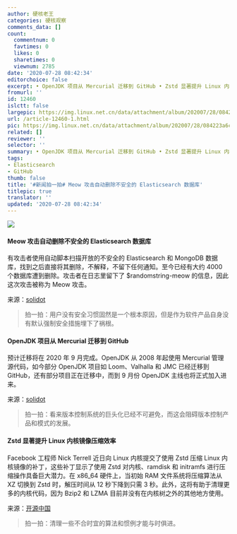 ```yaml
---
author: 硬核老王
categories: 硬核观察
comments_data: []
count:
  commentnum: 0
  favtimes: 0
  likes: 0
  sharetimes: 0
  viewnum: 2785
date: '2020-07-28 08:42:34'
editorchoice: false
excerpt: • OpenJDK 项目从 Mercurial 迁移到 GitHub • Zstd 显著提升 Linux 内核镜像压缩效率
fromurl: ''
id: 12460
islctt: false
largepic: https://img.linux.net.cn/data/attachment/album/202007/28/084223a6c1tzffc1gnca7f.jpg
url: /article-12460-1.html
pic: https://img.linux.net.cn/data/attachment/album/202007/28/084223a6c1tzffc1gnca7f.jpg.thumb.jpg
related: []
reviewer: ''
selector: ''
summary: • OpenJDK 项目从 Mercurial 迁移到 GitHub • Zstd 显著提升 Linux 内核镜像压缩效率
tags:
- Elasticsearch
- GitHub
thumb: false
title: '#新闻拍一拍# Meow 攻击自动删除不安全的 Elasticsearch 数据库'
titlepic: true
translator: ''
updated: '2020-07-28 08:42:34'
---
```


![](/data/attachment/album/202007/28/084223a6c1tzffc1gnca7f.jpg)


#### Meow 攻击自动删除不安全的 Elasticsearch 数据库


有攻击者使用自动脚本扫描开放的不安全的 Elasticsearch 和 MongoDB 数据库，找到之后直接将其删除，不解释，不留下任何通知。至今已经有大约 4000 个数据库遭到删除。攻击者在日志里留下了 $randomstring-meow 的信息，因此这次攻击被称为 Meow 攻击。


来源：[solidot](https://www.solidot.org/story?sid=65058)



> 
> 拍一拍：用户没有安全习惯固然是一个根本原因，但是作为软件产品自身没有默认强制安全措施埋下了祸根。
> 
> 
> 


#### OpenJDK 项目从 Mercurial 迁移到 GitHub


预计迁移将在 2020 年 9 月完成。OpenJDK 从 2008 年起使用 Mercurial 管理源代码，如今部分 OpenJDK 项目如 Loom、Valhalla 和 JMC 已经迁移到 GitHub，还有部分项目正在迁移中，而到 9 月份 OpenJDK 主线也将正式加入进来。


来源：[solidot](https://www.solidot.org/story?sid=65054)



> 
> 拍一拍：看来版本控制系统的巨头化已经不可避免，而这会阻碍版本控制产品和模式的发展。
> 
> 
> 


#### Zstd 显著提升 Linux 内核镜像压缩效率


Facebook 工程师 Nick Terrell 近日向 Linux 内核提交了使用 Zstd 压缩 Linux 内核镜像的补丁，这些补丁显示了使用 Zstd 对内核、ramdisk 和 initramfs 进行压缩操作具备巨大潜力。在 x86\_64 硬件上，当初始 RAM 文件系统将压缩算法从 XZ 切换到 Zstd 时，解压时间从 12 秒下降到只需 3 秒。此外，这将有助于清理更多的内核代码，因为 Bzip2 和 LZMA 目前并没有在内核树之外的其他地方使用。


来源：[开源中国](https://www.oschina.net/news/117514/zstd-for-linux-kernel-comp)



> 
> 拍一拍：清理一些不合时宜的算法和惯例才能与时俱进。
> 
> 
>